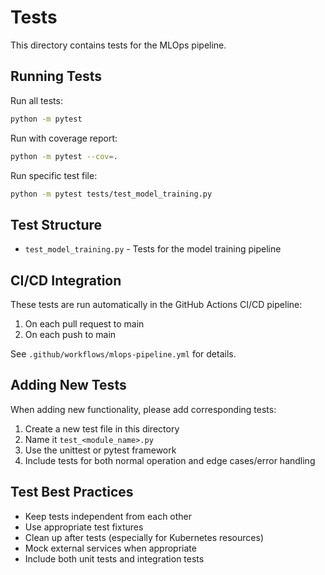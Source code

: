 # Tests

This directory contains tests for the MLOps pipeline.

## Running Tests

Run all tests:

```bash
python -m pytest
```

Run with coverage report:

```bash
python -m pytest --cov=.
```

Run specific test file:

```bash
python -m pytest tests/test_model_training.py
```

## Test Structure

- `test_model_training.py` - Tests for the model training pipeline

## CI/CD Integration

These tests are run automatically in the GitHub Actions CI/CD pipeline:

1. On each pull request to main
2. On each push to main

See `.github/workflows/mlops-pipeline.yml` for details.

## Adding New Tests

When adding new functionality, please add corresponding tests:

1. Create a new test file in this directory
2. Name it `test_<module_name>.py`
3. Use the unittest or pytest framework
4. Include tests for both normal operation and edge cases/error handling

## Test Best Practices

- Keep tests independent from each other
- Use appropriate test fixtures
- Clean up after tests (especially for Kubernetes resources)
- Mock external services when appropriate
- Include both unit tests and integration tests 